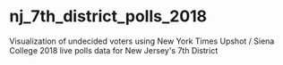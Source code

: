 # nj_7th_district_polls_2018
Visualization of undecided voters using New York Times Upshot / Siena College 2018 live polls data for New Jersey's 7th District
